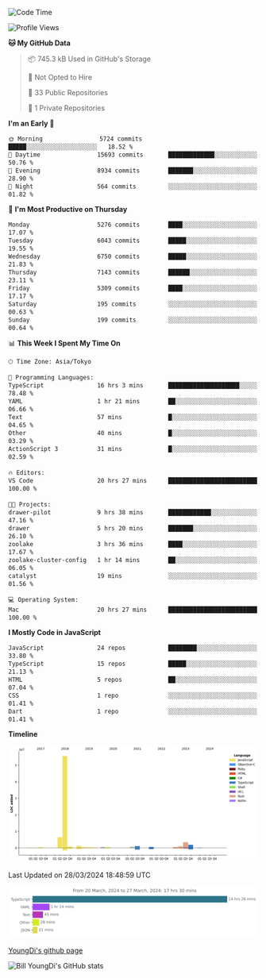 <!--START_SECTION:waka-->
![Code Time](http://img.shields.io/badge/Code%20Time-541%20hrs%2043%20mins-blue)

![Profile Views](http://img.shields.io/badge/Profile%20Views-1-blue)

**🐱 My GitHub Data** 

> 📦 745.3 kB Used in GitHub's Storage 
 > 
> 🚫 Not Opted to Hire
 > 
> 📜 33 Public Repositories 
 > 
> 🔑 1 Private Repositories 
 > 
**I'm an Early 🐤** 

```text
🌞 Morning                5724 commits        █████░░░░░░░░░░░░░░░░░░░░   18.52 % 
🌆 Daytime                15693 commits       █████████████░░░░░░░░░░░░   50.76 % 
🌃 Evening                8934 commits        ███████░░░░░░░░░░░░░░░░░░   28.90 % 
🌙 Night                  564 commits         ░░░░░░░░░░░░░░░░░░░░░░░░░   01.82 % 
```
📅 **I'm Most Productive on Thursday** 

```text
Monday                   5276 commits        ████░░░░░░░░░░░░░░░░░░░░░   17.07 % 
Tuesday                  6043 commits        █████░░░░░░░░░░░░░░░░░░░░   19.55 % 
Wednesday                6750 commits        █████░░░░░░░░░░░░░░░░░░░░   21.83 % 
Thursday                 7143 commits        ██████░░░░░░░░░░░░░░░░░░░   23.11 % 
Friday                   5309 commits        ████░░░░░░░░░░░░░░░░░░░░░   17.17 % 
Saturday                 195 commits         ░░░░░░░░░░░░░░░░░░░░░░░░░   00.63 % 
Sunday                   199 commits         ░░░░░░░░░░░░░░░░░░░░░░░░░   00.64 % 
```


📊 **This Week I Spent My Time On** 

```text
🕑︎ Time Zone: Asia/Tokyo

💬 Programming Languages: 
TypeScript               16 hrs 3 mins       ████████████████████░░░░░   78.48 % 
YAML                     1 hr 21 mins        ██░░░░░░░░░░░░░░░░░░░░░░░   06.66 % 
Text                     57 mins             █░░░░░░░░░░░░░░░░░░░░░░░░   04.65 % 
Other                    40 mins             █░░░░░░░░░░░░░░░░░░░░░░░░   03.29 % 
ActionScript 3           31 mins             █░░░░░░░░░░░░░░░░░░░░░░░░   02.59 % 

🔥 Editors: 
VS Code                  20 hrs 27 mins      █████████████████████████   100.00 % 

🐱‍💻 Projects: 
drawer-pilot             9 hrs 38 mins       ████████████░░░░░░░░░░░░░   47.16 % 
drawer                   5 hrs 20 mins       ███████░░░░░░░░░░░░░░░░░░   26.10 % 
zoolake                  3 hrs 36 mins       ████░░░░░░░░░░░░░░░░░░░░░   17.67 % 
zoolake-cluster-config   1 hr 14 mins        ██░░░░░░░░░░░░░░░░░░░░░░░   06.05 % 
catalyst                 19 mins             ░░░░░░░░░░░░░░░░░░░░░░░░░   01.56 % 

💻 Operating System: 
Mac                      20 hrs 27 mins      █████████████████████████   100.00 % 
```

**I Mostly Code in JavaScript** 

```text
JavaScript               24 repos            ████████░░░░░░░░░░░░░░░░░   33.80 % 
TypeScript               15 repos            █████░░░░░░░░░░░░░░░░░░░░   21.13 % 
HTML                     5 repos             ██░░░░░░░░░░░░░░░░░░░░░░░   07.04 % 
CSS                      1 repo              ░░░░░░░░░░░░░░░░░░░░░░░░░   01.41 % 
Dart                     1 repo              ░░░░░░░░░░░░░░░░░░░░░░░░░   01.41 % 
```



**Timeline**

![Lines of Code chart](https://raw.githubusercontent.com/Youngdi/Youngdi/master/assets/bar_graph.png)


 Last Updated on 28/03/2024 18:48:59 UTC
<!--END_SECTION:waka-->

![wakatime](./images/stat.svg)

[YoungDi's github page](https://youngdi.github.io)

![Bill YoungDi's GitHub stats](https://github-readme-stats.vercel.app/api?username=youngdi&count_private=true&show_icons=true)
